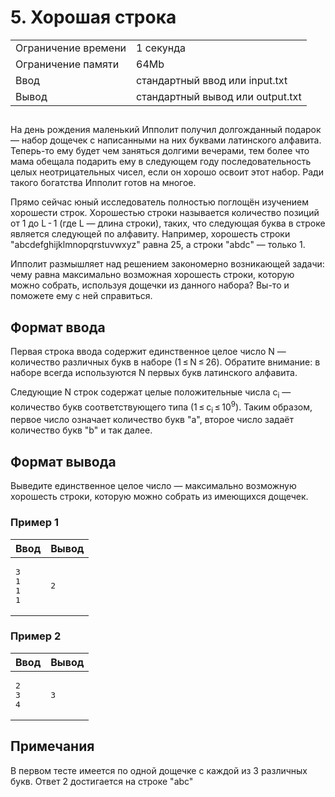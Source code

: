 <div class="problem-statement">
   <div class="header">
      <h1 class="title">5. Хорошая строка</h1>
      <table>
         <tr class="time-limit">
            <td class="property-title">Ограничение времени</td>
            <td>1&nbsp;секунда</td>
         </tr>
         <tr class="memory-limit">
            <td class="property-title">Ограничение памяти</td>
            <td>64Mb</td>
         </tr>
         <tr class="input-file">
            <td class="property-title">Ввод</td>
            <td colspan="1">стандартный ввод или input.txt</td>
         </tr>
         <tr class="output-file">
            <td class="property-title">Вывод</td>
            <td colspan="1">стандартный вывод или output.txt</td>
         </tr>
      </table>
   </div>
   <h2></h2>
   <div class="legend"><span style="">
         <p>На день рождения маленький Ипполит получил долгожданный подарок — набор дощечек с написанными на них буквами латинского алфавита.
            Теперь-то ему будет чем заняться долгими вечерами, тем более что мама обещала подарить ему в следующем году последовательность
            целых неотрицательных чисел, если он хорошо освоит этот набор. Ради такого богатства Ипполит готов на многое.
         </p></span><p>Прямо сейчас юный исследователь полностью поглощён изучением хорошести строк. Хорошестью строки называется количество позиций
         от 1 до L - 1 (где L — длина строки), таких, что следующая буква в строке является следующей по алфавиту. Например, хорошесть
         строки "abcdefghijklmnopqrstuvwxyz" равна 25, а строки "abdc" — только 1.
      </p>
      <p>Ипполит размышляет над решением закономерно возникающей задачи: чему равна максимально возможная хорошесть строки, которую
         можно собрать, используя дощечки из данного набора? Вы-то и поможете ему с ней справиться.
      </p>
   </div>
   <h2>Формат ввода</h2>
   <div class="input-specification"><span style="">
         <p>Первая строка ввода содержит единственное целое число N — количество различных букв в наборе (1 ≤ N ≤ 26). Обратите внимание:
            в наборе всегда используются N первых букв латинского алфавита.
         </p></span><p>Следующие N строк содержат целые положительные числа <span class="tex-math-text">c<sub>i</sub></span> — количество букв соответствующего типа (1 ≤ <span class="tex-math-text">c<sub>i</sub></span> ≤ <span class="tex-math-text">10<sup>9</sup></span>). Таким образом, первое число означает количество букв "a", второе число задаёт количество букв "b" и так далее.
      </p>
   </div>
   <h2>Формат вывода</h2>
   <div class="output-specification"><span style="">
         <p>Выведите единственное целое число — максимально возможную хорошесть строки, которую можно собрать из имеющихся дощечек.</p></span><p></p>
   </div>
   <h3>Пример 1</h3>
   <table class="sample-tests">
      <thead>
         <tr>
            <th>Ввод</th>
            <th>Вывод</th>
         </tr>
      </thead>
      <tbody>
         <tr>
            <td><pre>3
1
1
1
</pre></td>
            <td><pre>2
</pre></td>
         </tr>
      </tbody>
   </table>
   <h3>Пример 2</h3>
   <table class="sample-tests">
      <thead>
         <tr>
            <th>Ввод</th>
            <th>Вывод</th>
         </tr>
      </thead>
      <tbody>
         <tr>
            <td><pre>2
3
4
</pre></td>
            <td><pre>3
</pre></td>
         </tr>
      </tbody>
   </table>
   <h2>Примечания</h2>
   <div class="notes"><span style="">
         <p>В первом тесте имеется по одной дощечке с каждой из 3 различных букв. Ответ 2 достигается на строке "abc"</p></span><p></p>
   </div>
</div></div>
